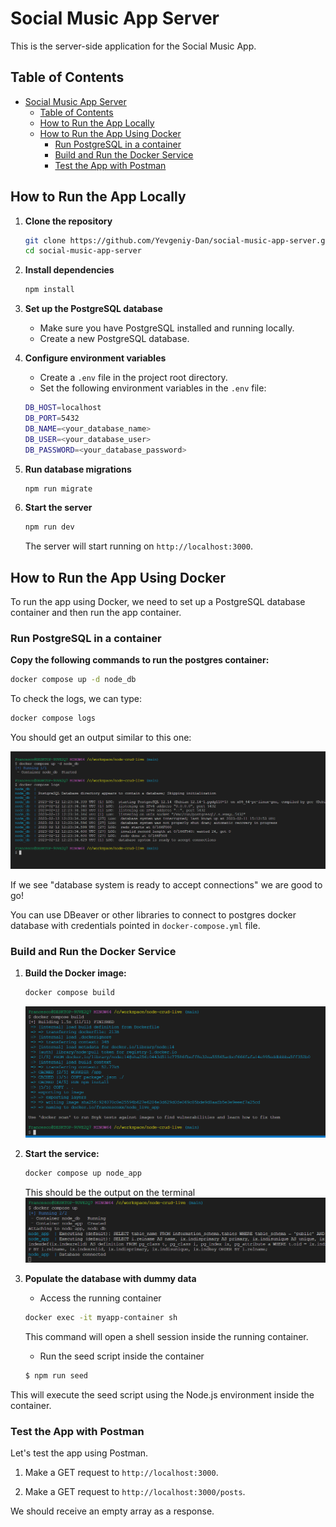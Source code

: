 # Social Music App Server

This is the server-side application for the Social Music App.

## Table of Contents

- [Social Music App Server](#social-music-app-server)
  - [Table of Contents](#table-of-contents)
  - [How to Run the App Locally](#how-to-run-the-app-locally)
  - [How to Run the App Using Docker](#how-to-run-the-app-using-docker)
    - [Run PostgreSQL in a container](#run-postgresql-in-a-container)
    - [Build and Run the Docker Service](#build-and-run-the-docker-service)
    - [Test the App with Postman](#test-the-app-with-postman)

## How to Run the App Locally

1. **Clone the repository**

   ```bash
   git clone https://github.com/Yevgeniy-Dan/social-music-app-server.git
   cd social-music-app-server
   ```

2. **Install dependencies**
   ```bash
   npm install
   ```
3. **Set up the PostgreSQL database**
   - Make sure you have PostgreSQL installed and running locally.
   - Create a new PostgreSQL database.
4. **Configure environment variables**
   - Create a `.env` file in the project root directory.
   - Set the following environment variables in the `.env` file:
   ```bash
   DB_HOST=localhost
   DB_PORT=5432
   DB_NAME=<your_database_name>
   DB_USER=<your_database_user>
   DB_PASSWORD=<your_database_password>
   ```
5. **Run database migrations**
   ```bash
   npm run migrate
   ```
6. **Start the server**
   ```bash
   npm run dev
   ```
   The server will start running on `http://localhost:3000`.

## How to Run the App Using Docker

To run the app using Docker, we need to set up a PostgreSQL database container and then run the app container.

### Run PostgreSQL in a container

**Copy the following commands to run the postgres container:**

```bash
docker compose up -d node_db
```

To check the logs, we can type:

```bash
docker compose logs
```

You should get an output similar to this one:

![docker-compose-logs](./images/docker-compose-logs.png)

If we see "database system is ready to accept connections" we are good to go!

You can use DBeaver or other libraries to connect to postgres docker database with credentials pointed in `docker-compose.yml` file.

### Build and Run the Docker Service

1. **Build the Docker image:**

   ```bash
   docker compose build
   ```

   ![docker-compose-build](./images/docker-build.png)

2. **Start the service:**

   ```bash
   docker compose up node_app
   ```

   This should be the output on the terminal
   ![docker-compose-up](./images/docker-compose-up.png)

3. **Populate the database with dummy data**

   - Access the running container

   ```bash
   docker exec -it myapp-container sh
   ```

   This command will open a shell session inside the running container.

   - Run the seed script inside the container

   ```bash
   $ npm run seed
   ```

This will execute the seed script using the Node.js environment inside the container.

### Test the App with Postman

Let's test the app using Postman.

1. Make a GET request to `http://localhost:3000`.

2. Make a GET request to `http://localhost:3000/posts`.

We should receive an empty array as a response.
